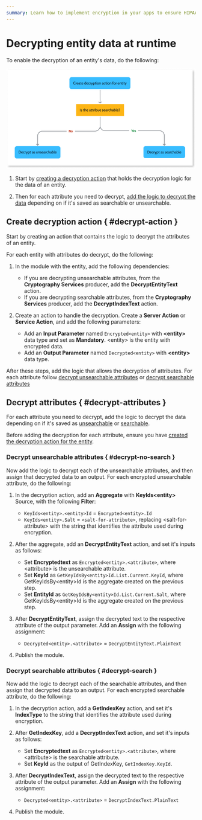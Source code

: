 ```yaml
---
summary: Learn how to implement encryption in your apps to ensure HIPAA compliance in the OutSystems Cloud.
---
```


# Decrypting entity data at runtime

To enable the decryption of an entity's data, do the following:

![Decrypting entity data](images/decrypt-data-diag.png)

1. Start by [creating a decryption action](#decrypt-action) that holds the decryption logic for the data of an entity.

1. Then for each attribute you need to decrypt, [add the logic to decrypt the data](#decrypt-attributes) depending on if it's saved as searchable or unsearchable.

## Create decryption action { #decrypt-action }

Start by creating an action that contains the logic to decrypt the attributes of an entity.

For each entity with attributes do decrypt, do the following:

1. In the module with the entity, add the following dependencies:

    * If you are decrypting unsearchable attributes, from the **Cryptography Services** producer, add the **DecryptEntityText** action.
    * If you are decrypting searchable attributes, from the **Cryptography Services** producer, add the **DecryptIndexText** action.

1. Create an action to handle the decryption. Create a **Server Action** or **Service Action**, and add the following parameters:

    * Add an **Input Parameter** named `Encrypted<entity>` with **&lt;entity&gt;** data type and set as **Mandatory**. &lt;entity&gt; is the entity with encrypted data.
    * Add an **Output Parameter** named `Decrypted<entity>` with **&lt;entity&gt;** data type.

After these steps, add the logic that allows the decryption of attributes. For each attribute follow [decrypt unsearchable attributes](#decrypt-no-search) or [decrypt searchable attributes](#decrypt-search)

## Decrypt attributes { #decrypt-attributes }

For each attribute you need to decrypt, add the logic to decrypt the data depending on if it's saved as [unsearchable](#decrypt-no-search) or [searchable](#decrypt-search).

Before adding the decryption for each attribute, ensure you have [created the decryption action for the entity](#decrypt-action).

### Decrypt unsearchable attributes { #decrypt-no-search }

Now add the logic to decrypt each of the unsearchable attributes, and then assign that decrypted data to an output.
For each encrypted unsearchable attribute, do the following:

1. In the decryption action, add an **Aggregate** with **KeyIds&lt;entity&gt;** Source, with the following **Filter**:

    * `KeyIds<entity>.<entity>Id` = `Encrypted<entity>.Id`
    * `KeyIds<entity>.Salt` = `<salt-for-attribute>`, replacing &lt;salt-for-attribute&gt; with the string that identifies the attribute used during encryption.

1. After the aggregate, add an **DecryptEntityText** action, and set it's inputs as follows:

    * Set **Encryptedtext** as `Encrypted<entity>.<attribute>`, where &lt;attribute&gt; is the unsearchable attribute.
    * Set **KeyId** as `GetKeyIdsBy<entity>Id.List.Current.KeyId`, where GetKeyIdsBy&lt;entity&gt;Id is the aggregate created on the previous step.
    * Set **EntityId** as `GetKeyIdsBy<entity>Id.List.Current.Salt`, where GetKeyIdsBy&lt;entity&gt;Id is the aggregate created on the previous step.

1. After **DecryptEntityText**, assign the decrypted text to the respective attribute of the output parameter. Add an **Assign** with the following assignment:

    * `Decrypted<entity>.<attribute>` = `DecryptEntityText.PlainText`

1. Publish the module.

### Decrypt searchable attributes { #decrypt-search }

Now add the logic to decrypt each of the searchable attributes, and then assign that decrypted data to an output.
For each encrypted searchable attribute, do the following:

1. In the decryption action, add a **GetIndexKey** action, and set it's **IndexType** to the string that identifies the attribute used during encryption.

1. After **GetIndexKey**, add a **DecryptIndexText** action, and set it's inputs as follows:

    * Set **Encryptedtext** as `Encrypted<entity>.<attribute>`, where &lt;attribute&gt; is the searchable attribute.
    * Set **KeyId** as the output of GetIndexKey, `GetIndexKey.KeyId`.

1. After **DecryptIndexText**, assign the decrypted text to the respective attribute of the output parameter. Add an **Assign** with the following assignment:

    * `Decrypted<entity>.<attribute>` = `DecryptIndexText.PlainText`

1. Publish the module.
